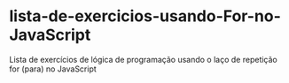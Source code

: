# lista-de-exercicios-usando-For-no-JavaScript
Lista de exercícios de lógica de programação usando o laço de repetição for (para) no JavaScript
